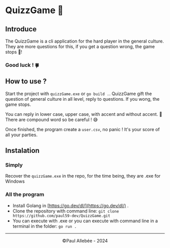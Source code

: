 # QuizzGame 🤯

## Introduce

The QuizzGame is a cli application for the hard player in the general culture. They are more questions for this, if you get a question wrong, the game stops 🔴!

### Good luck ! 🍀

## How to use ?

Start the project with `quizzGame.exe` or `go build .`. QuizzGame gift the question of general culture in all level, reply to questions. If you wong, the game stops. 

You can reply in lower case, upper case, with accent and without accent. 🤗 There are compound word so be careful ! 😅

Once finished, the program create a `user.csv`, no panic ! It's your score of all your parties. 

## Instalation

### Simply 

Recover the `quizzGame.exe` in the repo, for the time being, they are .exe for Windows

### All the program

- Install Golang in [https://go.dev/dl/](https://go.dev/dl/) .
- Clone the repository with command line: `git clone https://github.com/paul59-dev/QuizzGame.git`
- You can execute with .exe or you can execute with command line in a terminal in the folder: `go run .`

--- 

<p style="text-align: center">©️Paul Allebée - 2024</p>